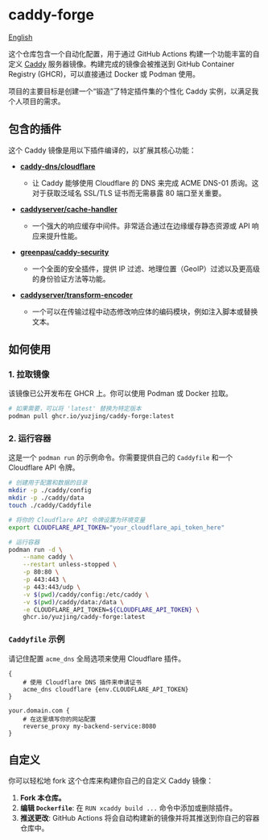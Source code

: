 # caddy-forge

[English](README.md)


这个仓库包含一个自动化配置，用于通过 GitHub Actions 构建一个功能丰富的自定义 [Caddy](https://caddyserver.com/) 服务器镜像。构建完成的镜像会被推送到 GitHub Container Registry (GHCR)，可以直接通过 Docker 或 Podman 使用。

项目的主要目标是创建一个“锻造”了特定插件集的个性化 Caddy 实例，以满足我个人项目的需求。

## 包含的插件

这个 Caddy 镜像是用以下插件编译的，以扩展其核心功能：

- **[caddy-dns/cloudflare](https://github.com/caddy-dns/cloudflare)**
  - 让 Caddy 能够使用 Cloudflare 的 DNS 来完成 ACME DNS-01 质询。这对于获取泛域名 SSL/TLS 证书而无需暴露 80 端口至关重要。

- **[caddyserver/cache-handler](https://github.com/caddyserver/cache-handler)**
  - 一个强大的响应缓存中间件。非常适合通过在边缘缓存静态资源或 API 响应来提升性能。

- **[greenpau/caddy-security](https://github.com/greenpau/caddy-security)**
  - 一个全面的安全插件，提供 IP 过滤、地理位置（GeoIP）过滤以及更高级的身份验证方法等功能。

- **[caddyserver/transform-encoder](https://github.com/caddyserver/transform-encoder)**
  - 一个可以在传输过程中动态修改响应体的编码模块，例如注入脚本或替换文本。

## 如何使用

### 1. 拉取镜像

该镜像已公开发布在 GHCR 上。你可以使用 Podman 或 Docker 拉取。

```bash
# 如果需要，可以将 'latest' 替换为特定版本
podman pull ghcr.io/yuzjing/caddy-forge:latest
```

### 2. 运行容器

这是一个 `podman run` 的示例命令。你需要提供自己的 `Caddyfile` 和一个 Cloudflare API 令牌。

```bash
# 创建用于配置和数据的目录
mkdir -p ./caddy/config
mkdir -p ./caddy/data
touch ./caddy/Caddyfile

# 将你的 Cloudflare API 令牌设置为环境变量
export CLOUDFLARE_API_TOKEN="your_cloudflare_api_token_here"

# 运行容器
podman run -d \
    --name caddy \
    --restart unless-stopped \
    -p 80:80 \
    -p 443:443 \
    -p 443:443/udp \
    -v $(pwd)/caddy/config:/etc/caddy \
    -v $(pwd)/caddy/data:/data \
    -e CLOUDFLARE_API_TOKEN=${CLOUDFLARE_API_TOKEN} \
    ghcr.io/yuzjing/caddy-forge:latest
```

### `Caddyfile` 示例

请记住配置 `acme_dns` 全局选项来使用 Cloudflare 插件。

```caddy
{
    # 使用 Cloudflare DNS 插件来申请证书
    acme_dns cloudflare {env.CLOUDFLARE_API_TOKEN}
}

your.domain.com {
    # 在这里填写你的网站配置
    reverse_proxy my-backend-service:8080
}
```

## 自定义

你可以轻松地 fork 这个仓库来构建你自己的自定义 Caddy 镜像：
1.  **Fork 本仓库。**
2.  **编辑 `Dockerfile`**: 在 `RUN xcaddy build ...` 命令中添加或删除插件。
3.  **推送更改**: GitHub Actions 将会自动构建新的镜像并将其推送到你自己的容器仓库中。
